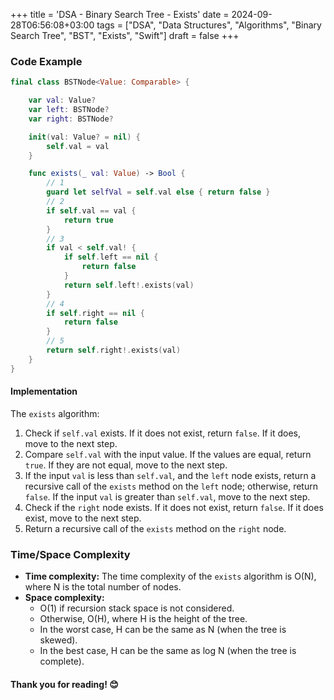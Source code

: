 +++
title = 'DSA - Binary Search Tree - Exists'
date = 2024-09-28T06:56:08+03:00
tags = ["DSA", "Data Structures", "Algorithms", "Binary Search Tree", "BST", "Exists", "Swift"]
draft = false
+++

### Code Example
```swift
final class BSTNode<Value: Comparable> {

    var val: Value?
    var left: BSTNode?
    var right: BSTNode?

    init(val: Value? = nil) {
        self.val = val
    }

    func exists(_ val: Value) -> Bool {
        // 1
        guard let selfVal = self.val else { return false }
        // 2
        if self.val == val {
            return true
        }
        // 3
        if val < self.val! {
            if self.left == nil {
                return false
            }
            return self.left!.exists(val)
        }
        // 4
        if self.right == nil {
            return false
        }
        // 5
        return self.right!.exists(val)
    }
}
```

#### Implementation
The `exists` algorithm:
1. Check if `self.val` exists. If it does not exist, return `false`. If it does, move to the next step.
2. Compare `self.val` with the input value. If the values are equal, return `true`. If they are not equal, move to the next step.
3. If the input `val` is less than `self.val`, and the `left` node exists, return a recursive call of the `exists` method on the `left` node; otherwise, return `false`. If the input `val` is greater than `self.val`, move to the next step.
4. Check if the `right` node exists. If it does not exist, return `false`. If it does exist, move to the next step.
5. Return a recursive call of the `exists` method on the `right` node.

### Time/Space Complexity
- **Time complexity:** The time complexity of the `exists` algorithm is O(N), where N is the total number of nodes.
- **Space complexity:**
  - O(1) if recursion stack space is not considered.
  - Otherwise, O(H), where H is the height of the tree.
  - In the worst case, H can be the same as N (when the tree is skewed).
  - In the best case, H can be the same as log N (when the tree is complete).

#### Thank you for reading! 😊
